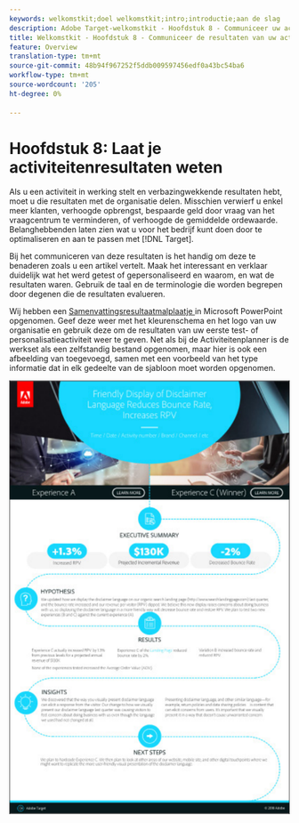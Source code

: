 ```yaml
---
keywords: welkomstkit;doel welkomstkit;intro;introductie;aan de slag
description: Adobe Target-welkomstkit - Hoofdstuk 8 - Communiceer uw activiteitenresultaten
title: Welkomstkit - Hoofdstuk 8 - Communiceer de resultaten van uw activiteit
feature: Overview
translation-type: tm+mt
source-git-commit: 48b94f967252f5ddb009597456edf0a43bc54ba6
workflow-type: tm+mt
source-wordcount: '205'
ht-degree: 0%

---
```



# Hoofdstuk 8: Laat je activiteitenresultaten weten

Als u een activiteit in werking stelt en verbazingwekkende resultaten hebt, moet u die resultaten met de organisatie delen. Misschien verwierf u enkel meer klanten, verhoogde opbrengst, bespaarde geld door vraag van het vraagcentrum te verminderen, of verhoogde de gemiddelde ordewaarde. Belanghebbenden laten zien wat u voor het bedrijf kunt doen door te optimaliseren en aan te passen met [!DNL Target].

Bij het communiceren van deze resultaten is het handig om deze te benaderen zoals u een artikel vertelt. Maak het interessant en verklaar duidelijk wat het werd getest of gepersonaliseerd en waarom, en wat de resultaten waren. Gebruik de taal en de terminologie die worden begrepen door degenen die de resultaten evalueren.

Wij hebben een [Samenvattingsresultaatmalplaatje ](/help/assets/executive-summary.zip) in Microsoft PowerPoint opgenomen. Geef deze weer met het kleurenschema en het logo van uw organisatie en gebruik deze om de resultaten van uw eerste test- of personalisatieactiviteit weer te geven. Net als bij de Activiteitenplanner is de werkset als een zelfstandig bestand opgenomen, maar hier is ook een afbeelding van toegevoegd, samen met een voorbeeld van het type informatie dat in elk gedeelte van de sjabloon moet worden opgenomen.

![Samenvattend verslag](/help/c-intro/assets/executive-summary-report.png)